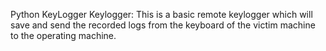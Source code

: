 Python KeyLogger
Keylogger: This is a basic remote keylogger which will save and send the recorded logs from the keyboard of the victim machine to the operating machine.
